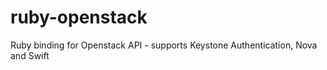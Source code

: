 ruby-openstack
==============

Ruby binding for Openstack API - supports Keystone Authentication, Nova and Swift